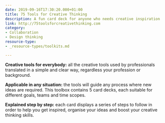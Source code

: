 ```yaml
---
date: 2019-09-16T17:30:20.000+01:00
title: 75 Tools for Creative Thinking
description: A fun card deck for anyone who needs creative inspiration.
link: http://75toolsforcreativethinking.com
category:
- Collaboration
- Design thinking
resource-type:
- _resource-types/toolkits.md

---
```

**Creative tools for everybody:** all the creative tools used by professionals translated in a simple and clear way, regardless your profession or background.

**Applicable in any situation:** the tools will guide any process where new ideas are required. This toolbox contains 5 card decks, each suitable for different goals, teams and time scopes.

**Explained step by step:** each card displays a series of steps to follow in order to help you get inspired, organise your ideas and boost your creative thinking skills.